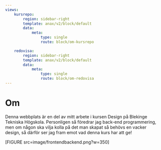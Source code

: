 ```yaml
---
views:
    kursrepo:
        region: sidebar-right
        template: anax/v2/block/default
        data:
            meta:
                type: single
                route: block/om-kursrepo

    redovisa:
        region: sidebar-right
        template: anax/v2/block/default
        data:
            meta:
                type: single
                route: block/om-redovisa
---
```

Om
=========================

Denna webbplats är en del av mitt arbete i kursen Design på Blekinge Tekniska Högskola. Personligen så föredrar jag back-end programmering, men om någon ska vilja kolla på det man skapat så behövs en vacker design, så därför ser jag fram emot vad denna kurs har att ge!

[FIGURE src=image/frontendbackend.png?w=350]
